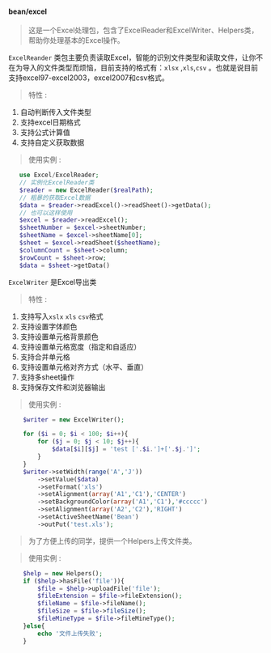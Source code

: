  #### bean/excel 
 > 这是一个Excel处理包，包含了ExcelReader和ExcelWriter、Helpers类，帮助你处理基本的Excel操作。
 
 `ExcelReander` 类包主要负责读取Excel，智能的识别文件类型和读取文件，让你不在为导入的文件类型而烦恼，目前支持的格式有：`xlsx` ,`xls`,`csv` 。也就是说目前支持excel97-excel2003，excel2007和csv格式。
 
 > 特性 :
 1. 自动判断传入文件类型
 2. 支持excel日期格式
 3. 支持公式计算值
 4. 支持自定义获取数据
 > 使用实例 :
 
 ```php
    use Excel/ExcelReader;
    // 实例化ExcelReader类
    $reader = new ExcelReader($realPath);
    // 粗暴的获取Excel数据
    $data = $reader->readExcel()->readSheet()->getData();
    // 也可以这样使用
    $excel = $reader->readExcel();
    $sheetNumber = $excel->sheetNumber;
    $sheetName = $excel->sheetName[0];
    $sheet = $excel->readSheet($sheetName);
    $columnCount = $sheet->column;
    $rowCount = $sheet->row;
    $data = $sheet->getData()
```

`ExcelWriter` 是Excel导出类

> 特性 :
1. 支持写入`xslx` `xls` `csv`格式
2. 支持设置字体颜色
3. 支持设置单元格背景颜色
4. 支持设置单元格宽度（指定和自适应）
5. 支持合并单元格
6. 支持设置单元格对齐方式（水平、垂直）
7. 支持多sheet操作
8. 支持保存文件和浏览器输出

> 使用实例 : 
```php
    $writer = new ExcelWriter();

    for ($i = 0; $i < 100; $i++){
        for ($j = 0; $j < 10; $j++){
            $data[$i][$j] = 'test ['.$i.']+['.$j.']';
        }
    }
    $writer->setWidth(range('A','J'))
        ->setValue($data)
        ->setFormat('xls')
        ->setAlignment(array('A1','C1'),'CENTER')
        ->setBackgroundColor(array('A1','C1'),'#ccccc')
        ->setAlignment(array('A2','C2'),'RIGHT')
        ->setActiveSheetName('Bean')
        ->outPut('test.xls');
```

> 为了方便上传的同学，提供一个Helpers上传文件类。

> 使用实例 :

```php
    $help = new Helpers();
    if ($help->hasFile('file')){
        $file = $help->uploadFile('file');
        $fileExtension = $file->fileExtension();
        $fileName = $file->fileName();
        $fileSize = $file->fileSize();
        $fileMineType = $file->fileMineType();
    }else{
        echo '文件上传失败';
    }
```
